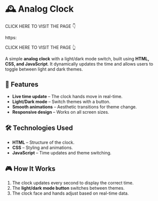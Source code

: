 # 🕰 Analog Clock

CLICK HERE TO VISIT THE PAGE 👇

https:

CLICK HERE TO VISIT THE PAGE 👆

A simple **analog clock** with a light/dark mode switch, built using **HTML, CSS, and JavaScript**. It dynamically updates the time and allows users to toggle between light and dark themes.

## 🚀 Features
- **Live time update** – The clock hands move in real-time.
- **Light/Dark mode** – Switch themes with a button.
- **Smooth animations** – Aesthetic transitions for theme change.
- **Responsive design** – Works on all screen sizes.


## 🛠 Technologies Used
- **HTML** – Structure of the clock.
- **CSS** – Styling and animations.
- **JavaScript** – Time updates and theme switching.


## 🎮 How It Works
1. The clock updates every second to display the correct time.
2. The **light/dark mode button** switches between themes.
3. The clock face and hands adjust based on real-time data.
